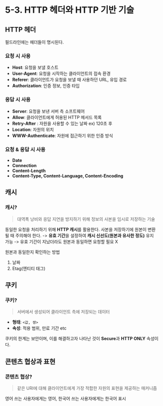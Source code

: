 # 5-3. HTTP 헤더와 HTTP 기반 기술

## HTTP 헤더
필드라인에는 헤더들이 명시된다.

### 요청 시 사용
- **Host**: 요청을 보낼 호스트
- **User-Agent**: 요청을 시작하는 클라이언트의 접속 환경
- **Referer**: 클라이언트가 요청을 보낼 때 사용하던 URL, 유입 경로
- **Authorization**: 인증 정보, 인증 타입

### 응답 시 사용
- **Server**: 요청을 보낸 서버 측 소프트웨어
- **Allow**: 클라이언트에게 허용된 HTTP 메서드 목록
- **Retry-After** : 자원을 사용할 수 있는 날짜 ex) 120초 후
- **Location**: 자원의 위치
- **WWW-Authenticate**: 자원에 접근하기 위한 인증 방식

### 요청 & 응답 시 사용
- **Date**
- **Connection**
- **Content-Length**
- **Content-Type, Content-Language, Content-Encoding**

## 캐시

### 캐시?
> 대역폭 낭비와 응답 지연을 방지하기 위해 정보의 사본을 임시로 저장하는 기술

동일한 요청을 처리하기 위해 **HTTP 캐시**를 활용한다.
사본을 저장하기에 원본이 변환될 때 주의해야 한다. 
-> **유효 기간**을 설정하여 **캐시 신선도(원본과 유사한 정도)** 유지 가능
-> 유효 기간이 지났더라도 원본과 동일하면 요청할 필요 X

원본과 동일한지 확인하는 방법
1) 날짜
2) Etag(엔티티 태그)

## 쿠키

### 쿠키?
> 서버에서 생성되어 클라이언트 측에 저장되는 데이터

- **형태**: `<값, 쌍>`
- **속성**: 적용 범위, 만료 기간 etc

쿠키의 한계는 보안이며, 이를 해결하고자 나타난 것이 **Secure**과 **HTTP ONLY** 속성이다.

## 콘텐츠 협상과 표현

### 콘텐츠 협상?
> 같은 URI에 대해 클라이언트에게 가장 적합한 자원의 표현을 제공하는 매커니즘

영어 쓰는 사용자에게는 영어,
한국어 쓰는 사용자에게는 한국어 표시